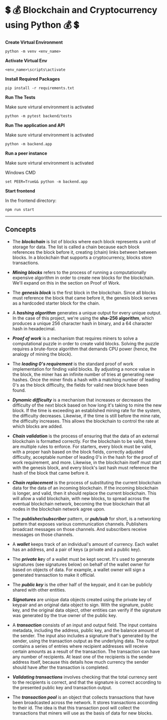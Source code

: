 # :heavy_dollar_sign: :moneybag: Blockchain and Cryptocurrency using Python :moneybag: :heavy_dollar_sign:

**Create Virtual Environment**
```
python -m venv <env_name>
```

**Activate Virtual Env**
```
<env_name>\scripts\activate
```

**Install Required Packages**
```
pip install -r requirements.txt
```

**Run The Tests**

Make sure virtural environment is activated

```
python -m pytest backend/tests
```

**Run The application and API**

Make sure virtural environment is activated

```
python -m backend.app
```

**Run a peer instance**

Make sure virtural environment is activated

Windows CMD
```
set PEER=True&& python -m backend.app
```

**Start frontend**

In the  frontend directory:

```
npm run start 
```

<hr>

## Concepts

- The ***blockchain*** is list of blocks where each block represents a unit of storage for data. The list is called a chain because each block references the block before it, creating (chain) links between between blocks. In a blockchain that supports a cryptocurrency, blocks store transactions.

- ***Mining blocks*** refers to the process of running a computationally expensive algorithm in order to create new blocks for the blockchain. We'll expand on this in the section on Proof of Work.

- The ***genesis block*** is the first block in the blockchain. Since all blocks must reference the block that came before it, the genesis block serves as a hardcoded starter block for the chain.

- A ***hashing algorithm*** generates a unique output for every unique output. In the case of this project, we're using the **sha-256 algorithm**, which produces a unique 256 character hash in binary, and a 64 character hash in hexadecimal.

- ***Proof of work*** is a mechanism that requires miners to solve a computational puzzle in order to create valid blocks. Solving the puzzle requires a brute-force algorithm that demands CPU power (hence, the analogy of mining the block).

- The ***leading 0's requirement*** is the standard proof of work implementation for finding valid blocks. By adjusting a nonce value in the block, the miner has an infinite number of tries at generating new hashes. Once the miner finds a hash with a matching number of leading 0's as the block difficulty, the fields for valid new block have been found.

- ***Dynamic difficulty*** is a mechanism that increases or decreases the difficulty of the next block based on how long it's taking to mine the new block. If the time is exceeding an established mining rate for the system, the difficulty decreases. Likewise, if the time is still before the mine rate, the difficulty increases. This allows the blockchain to control the rate at which blocks are added.

- ***Chain validation*** is the process of ensuring that the data of an external blockchain is formatted correctly. For the blockchain to be valid, there are multiple rules to enforce. For starters, every block must be valid, with a proper hash based on the block fields, correctly adjusted difficulty, acceptable number of leading 0's in the hash for the proof of work requirement, and more. Likewise, in the blockchain itself must start with the genesis block, and every block's last hash must reference the hash of the block that came before it.

- ***Chain replacement*** is the process of substituting the current blockchain data for the data of an incoming blockchain. If the incoming blockchain is longer, and valid, then it should replace the current blockchain. This will allow a valid blockchain, with new blocks, to spread across the eventual blockchain network, becoming the true blockchain that all nodes in the blockchain network agree upon.

- The ***publisher/subscriber*** pattern, or ***pub/sub*** for short, is a networking pattern that exposes various communication channels. Publishers broadcast messages on those channels. And subscribers receive messages on those channels.

- A ***wallet*** keeps track of an individual's amount of currency. Each wallet has an address, and a pair of keys (a private and a public key).

- The ***private ke***y of a wallet must be kept secret. It's used to generate signatures (see signatures below) on behalf of the wallet owner for based on objects of data. For example, a wallet owner will sign a generated transaction to make it official.

- The ***public key*** is the other half of the keypair, and it can be publicly shared with other entities.

- ***Signatures*** are unique data objects created using the private key of keypair and an original data object to sign. With the signature, public key, and the original data object, other entities can verify if the signature was generated by the true owner of the public key.

- A ***transaction*** consists of an input and output field. The input contains metadata, including the address, public key, and the balance amount of the sender. The input also includes a signature that's generated by the sender, using the transaction output as the underlying data. The output contains a series of entries where recipient addresses will receive certain amounts as a result of the transaction. The transaction can have any number of recipients. At least one of the recipients is the sender address itself, because this details how much currency the sender should have after the transaction is completed.

- ***Validating transactions*** involves checking that the total currency sent to the recipients is correct, and that the signature is correct according to the presented public key and transaction output.

- The ***transaction pool*** is an object that collects transactions that have been broadcasted across the network. It stores transactions according to their id. The idea is that this transaction pool will collect the transactions that miners will use as the basis of data for new blocks.